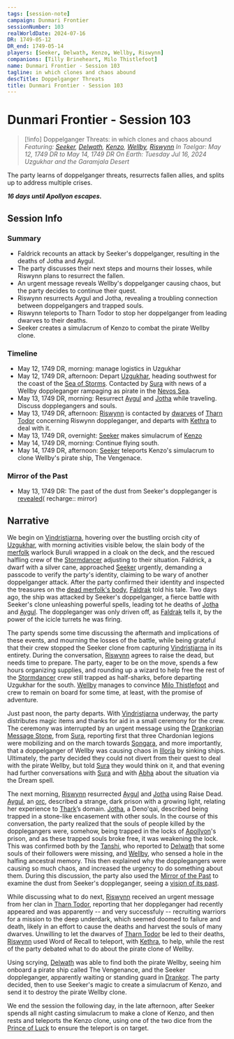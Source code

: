 ```yaml
---
tags: [session-note]
campaign: Dunmari Frontier
sessionNumber: 103
realWorldDate: 2024-07-16
DR: 1749-05-12
DR_end: 1749-05-14
players: [Seeker, Delwath, Kenzo, Wellby, Riswynn]
companions: [Tilly Brineheart, Milo Thistlefoot]
name: Dunmari Frontier - Session 103
tagline: in which clones and chaos abound
descTitle: Doppelganger Threats
title: Dunmari Frontier - Session 103
---
```

# Dunmari Frontier - Session 103

>[!info] Doppelganger Threats: in which clones and chaos abound
> *Featuring: [Seeker](<../../../people/pcs/dunmar-fellowship/seeker.md>), [Delwath](<../../../people/pcs/dunmar-fellowship/delwath.md>), [Kenzo](<../../../people/pcs/dunmar-fellowship/kenzo.md>), [Wellby](<../../../people/pcs/dunmar-fellowship/wellby.md>), [Riswynn](<../../../people/pcs/dunmar-fellowship/riswynn.md>)*
> *In Taelgar: May 12, 1749 DR to May 14, 1749 DR*
> *On Earth: Tuesday Jul 16, 2024*
> *Uzgukhar and the Garamjala Desert*

The party learns of doppelganger threats, resurrects fallen allies, and splits up to address multiple crises.

***16 days until Apollyon escapes.***
## Session Info
### Summary
- Faldrick recounts an attack by Seeker's doppelganger, resulting in the deaths of Jotha and Aygul.
- The party discusses their next steps and mourns their losses, while Riswynn plans to resurrect the fallen.
- An urgent message reveals Wellby's doppelganger causing chaos, but the party decides to continue their quest.
- Riswynn resurrects Aygul and Jotha, revealing a troubling connection between doppelgangers and trapped souls.
- Riswynn teleports to Tharn Todor to stop her doppelganger from leading dwarves to their deaths.
- Seeker creates a simulacrum of Kenzo to combat the pirate Wellby clone.

### Timeline
- May 12, 1749 DR, morning: manage logistics in Uzgukhar
- May 12, 1749 DR, afternoon: Depart [Uzgukhar](<../../../gazetteer/istaros-watershed/xurkhaz/uzgukhar.md>), heading southwest for the coast of the [Sea of Storms](<../../../gazetteer/greater-dunmar/sea-of-storms.md>). Contacted by [Sura](<../../../people/dunmari/sura.md>) with news of a Wellby doppleganger rampaging as pirate in the [Nevos Sea](<../../../gazetteer/west-coast/nevos-sea.md>).
- May 13, 1749 DR, morning: Resurrect [Aygul](<../../../people/orcs/aygul.md>) and [Jotha](<../../../people/deno-qai/jotha.md>) while traveling. Discuss dopplegangers and souls. 
- May 13, 1749 DR, afternoon: [Riswynn](<../../../people/pcs/dunmar-fellowship/riswynn.md>) is contacted by [dwarves](<../../../species/children-of-the-embodied-gods/dwarves/dwarves.md>) of [Tharn Todor](<../../../gazetteer/greater-dunmar/realms/nardith/tharn-todor.md>) concerning Riswynn doppleganger, and departs with [Kethra](<../../../people/dwarves/kethra.md>) to deal with it. 
- May 13, 1749 DR, overnight: [Seeker](<../../../people/pcs/dunmar-fellowship/seeker.md>) makes simulacrum of [Kenzo](<../../../people/pcs/dunmar-fellowship/kenzo.md>)
- May 14, 1749 DR, morning: Continue flying south. 
- May 14, 1749 DR, afternoon: [Seeker](<../../../people/pcs/dunmar-fellowship/seeker.md>) teleports Kenzo's simulacrum to clone Wellby's pirate ship, The Vengenace.

### Mirror of the Past
- May 13, 1749 DR: The past of the dust from Seeker's doppleganger is [revealed](<../mirror-visions/dust-from-seeker-s-doppleganger-vision.md>)( recharge:: mirror)


## Narrative

We begin on [Vindristjarna](<../../../things/ships/vindristjarna.md>), hovering over the bustling orcish city of [Uzgukhar](<../../../gazetteer/istaros-watershed/xurkhaz/uzgukhar.md>), with morning activities visible below, the slain body of the [merfolk](<../../../species/unusual-species/merfolk.md>) warlock Buruli wrapped in a cloak on the deck, and the rescued halfling crew of the [Stormdancer](<../../../things/ships/stormdancer.md>) adjusting to their situation. Faldrick, a dwarf with a silver cane, approached [Seeker](<../../../people/pcs/dunmar-fellowship/seeker.md>) urgently, demanding a passcode to verify the party's identity, claiming to be wary of another doppelganger attack. After the party confirmed their identity and inspected the treasures on the [dead merfolk's body](<../treasure/merfolk-quest-treasure.md#from-burulis-body>), [Faldrak](<../../../people/dwarves/faldrak-bronzehammer.md>) told his tale. Two days ago, the ship was attacked by Seeker's doppelganger, a fierce battle with Seeker's clone unleashing powerful spells, leading tot he deaths of [Jotha](<../../../people/deno-qai/jotha.md>) and [Aygul](<../../../people/orcs/aygul.md>). The doppleganger was only driven off, as [Faldrak](<../../../people/dwarves/faldrak-bronzehammer.md>) tells it, by the power of the icicle turrets he was firing. 

The party spends some time discussing the aftermath and implications of these events, and mourning the losses of the battle, while being grateful that their crew stopped the Seeker clone from capturing [Vindristjarna](<../../../things/ships/vindristjarna.md>) in its entirety. During the conversation, [Riswynn](<../../../people/pcs/dunmar-fellowship/riswynn.md>) agrees to raise the dead, but needs time to prepare. The party, eager to be on the move, spends a few hours organizing supplies, and rounding up a wizard to help free the rest of the [Stormdancer](<../../../things/ships/stormdancer.md>) crew still trapped as half-sharks, before departing Uzgukhar for the south. [Wellby](<../../../people/pcs/dunmar-fellowship/wellby.md>) manages to convince [Milo Thistlefoot](<../../../people/halflings/milo-thistlefoot.md>) and crew to remain on board for some time, at least, with the promise of adventure. 

Just past noon, the party departs. With [Vindristjarna](<../../../things/ships/vindristjarna.md>) underway, the party distributes magic items and thanks for aid in a small ceremony for the crew. The ceremony was interrupted by an urgent message using the [Drankorian Message Stone](<../../../things/magic-items/drankorian-message-stone.md>), from [Sura](<../../../people/dunmari/sura.md>), reporting first that three Chardonian legions were mobilizing and on the march towards [Songara](<../../../gazetteer/greater-dunmar/realms/dunmar/central-dunmar/songara.md>), and more importantly, that a doppelganger of Wellby was causing chaos in [Illoria](<../../../gazetteer/west-coast/illoria.md>) by sinking ships. Ultimately, the party decided they could not divert from their quest to deal with the pirate Wellby, but told  [Sura](<../../../people/dunmari/sura.md>) they would think on it, and that evening had further conversations with [Sura](<../../../people/dunmari/sura.md>) and with [Abha](<../../../people/dunmari/abha.md>) about the situation via the Dream spell. 

The next morning, [Riswynn](<../../../people/pcs/dunmar-fellowship/riswynn.md>) resurrected [Aygul](<../../../people/orcs/aygul.md>) and [Jotha](<../../../people/deno-qai/jotha.md>) using Raise Dead. [Aygul](<../../../people/orcs/aygul.md>), an [orc](<../../../species/children-of-the-embodied-gods/orcs/orcs.md>), described a strange, dark prison with a growing light, relating her experience to [Thark](<../../../cosmology/gods/embodied-gods/thark.md>)’s domain. [Jotha](<../../../people/deno-qai/jotha.md>), a Deno'qai, described being trapped in a stone-like encasement with other souls. In the course of this conversation, the party realized that the souls of people killed by the dopplegangers were, somehow, being trapped in the locks of [Apollyon](<../../../people/historical-figures/drankorian-emperors/apollyon.md>)'s prison, and as these trapped souls broke free, it was weakening the lock. This was confirmed both by the [Tanshi](<../../../cosmology/gods/tanshi/tanshi.md>), who reported to [Delwath](<../../../people/pcs/dunmar-fellowship/delwath.md>) that some souls of their followers were missing, and [Wellby](<../../../people/pcs/dunmar-fellowship/wellby.md>), who sensed a hole in the halfing ancestral memory. This then explained why the dopplegangers were causing so much chaos, and increased the urgency to do something about them. During this discussion, the party also used the [Mirror of the Past](<../treasure/notable-items/mirror-of-the-past.md>) to examine the dust from Seeker's doppleganger, seeing a [vision of its past](<../mirror-visions/dust-from-seeker-s-doppleganger-vision.md>). 

While discussing what to do next, [Riswynn](<../../../people/pcs/dunmar-fellowship/riswynn.md>) received an urgent message from her clan in [Tharn Todor](<../../../gazetteer/greater-dunmar/realms/nardith/tharn-todor.md>), reporting that her doppleganger had recently appeared and was apparently -- and very successfuly -- recruiting warriors for a mission to the deep underdark, which seemed doomed to failure and death, likely in an effort to cause the deaths and harvest the souls of many dwarves. Unwilling to let the dwarves of [Tharn Todor](<../../../gazetteer/greater-dunmar/realms/nardith/tharn-todor.md>) be led to their deaths, [Riswynn](<../../../people/pcs/dunmar-fellowship/riswynn.md>) used Word of Recall to teleport, with [Kethra](<../../../people/dwarves/kethra.md>), to help, while the rest of the party debated what to do about the pirate clone of Wellby. 

Using scrying, [Delwath](<../../../people/pcs/dunmar-fellowship/delwath.md>) was able to find both the pirate Wellby, seeing him onboard a pirate ship called The Vengenance, and the Seeker doppleganger, apparently waiting or standing guard in [Drankor](<../../../history/drankorian-era/drankor.md>). The party decided, then to use Seeker's magic to create a simulacrum of Kenzo, and send it to destroy the pirate Wellby clone. 

We end the session the following day, in the late afternoon, after Seeker spends all night casting simulacrum to make a clone of Kenzo, and then rests and teleports the Kenzo clone, using one of the two dice from the [Prince of Luck](<../../../people/extraplanar-powers/prince-of-luck.md>) to ensure the teleport is on target. 
